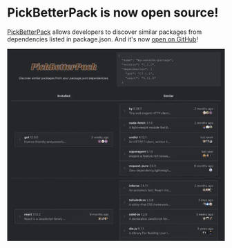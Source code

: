 # PickBetterPack is now open source!

[PickBetterPack](https://pickbetterpack.com/) allows developers to discover similar packages from dependencies listed in package.json. And it's now [open on GitHub](https://github.com/felladrin/PickBetterPack)!

![Screenshot of PickBetterPack](pickbetterpack-now-open-source.webp)
